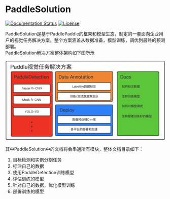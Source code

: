 # PaddleSolution

[![Documentation Status](https://img.shields.io/badge/docs-latest-brightgreen.svg?style=flat)](https://github.com/jiangjiajun/PaddleSolution) [![License](https://img.shields.io/badge/license-Apache%202-blue.svg)](LICENSE)

PaddleSolution是基于PaddlePaddle的框架和模型生态，制定的一套面向企业用户的视觉任务解决方案。整个方案涵盖从数据准备，模型训练，调优到最终的预测部署。  
PaddleSolution解决方案整体架构如下图所示

![avatar](structure.png)

其中PaddleSolution中的文档将会串通所有模块，整体文档目录如下：
1. 目标检测和实例分割任务  
2. 标注自己的数据  
3. 使用PaddleDetection训练模型  
4. 评估训练的模型  
5. 针对自己的数据，优化模型训练  
6. 部署训练的模型  

